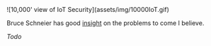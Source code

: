 <!--- IoT -->
<a name="iot"/>
![10,000' view of IoT Security](assets/img/10000IoT.gif)

Bruce Schneier has good [insight](http://www.networkworld.com/article/2909212/security0/schneier-on-really-bad-iot-security-it-s-going-to-come-crashing-down.html) on the problems to come I believe.

_Todo_
